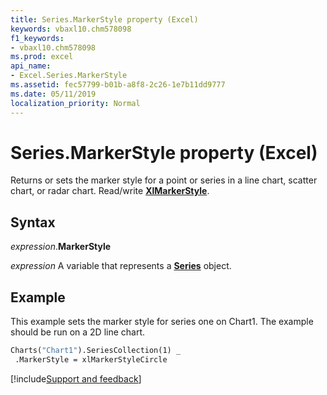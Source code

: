 ```yaml
---
title: Series.MarkerStyle property (Excel)
keywords: vbaxl10.chm578098
f1_keywords:
- vbaxl10.chm578098
ms.prod: excel
api_name:
- Excel.Series.MarkerStyle
ms.assetid: fec57799-b01b-a8f8-2c26-1e7b11dd9777
ms.date: 05/11/2019
localization_priority: Normal
---
```



# Series.MarkerStyle property (Excel)

Returns or sets the marker style for a point or series in a line chart, scatter chart, or radar chart. Read/write **[XlMarkerStyle](Excel.XlMarkerStyle.md)**.


## Syntax

_expression_.**MarkerStyle**

_expression_ A variable that represents a **[Series](Excel.Series(object).md)** object.



## Example

This example sets the marker style for series one on Chart1. The example should be run on a 2D line chart.

```vb
Charts("Chart1").SeriesCollection(1) _ 
 .MarkerStyle = xlMarkerStyleCircle 

```



[!include[Support and feedback](~/includes/feedback-boilerplate.md)]
